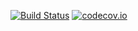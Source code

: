 [![Build Status](https://api.travis-ci.com/MurungaKibaara/eretail.svg?token=zZRZqvQuzNU61ipLVxk4&branch=develop)](https://travis-ci.com/MurungaKibaara/eretail)
[![codecov.io](https://codecov.io/github/MurungaKibaara/eretail/coverage.svg)](https://codecov.io/github/MurungaKibaara/eretail?branch=develop)

